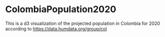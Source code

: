 # ColombiaPopulation2020
This is a d3 visualization of the projected population in Colombia for 2020 according to https://data.humdata.org/group/col
